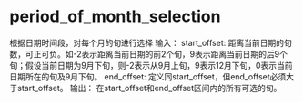 # period_of_month_selection
根据日期时间段，对每个月的旬进行选择
输入：
start_offset: 距离当前日期的旬数，可正可负。如-2表示距离当前日期的前2个旬，9表示距离当前日期的后9个旬；假设当前日期为9月下旬，则-2表示从9月上旬，9表示12月下旬，0表示当前日期所在的旬及9月下旬。
end_offset: 定义同start_offset，但end_offset必须大于start_offset。
输出：
在start_offset和end_offset区间内的所有可选的旬。
